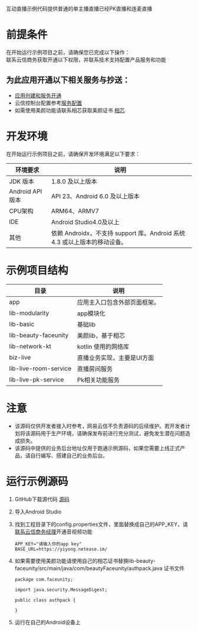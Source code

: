 互动直播示例代码提供普通的单主播直播已经PK直播和连麦直播

# 前提条件
在开始运行示例项目之前，请确保您已完成以下操作：  
联系云信商务获取开通以下权限，并联系技术支持配置产品服务和功能
## 为此应用开通以下相关服务与抄送：
* [应用创建和服务开通](https://github.com/netease-kit/documents/blob/main/%E5%9C%BA%E6%99%AF%E6%96%B9%E6%A1%88/%E4%BA%92%E5%8A%A8%E7%9B%B4%E6%92%AD/%E5%BA%94%E7%94%A8%E5%88%9B%E5%BB%BA%E5%92%8C%E6%9C%8D%E5%8A%A1%E5%BC%80%E9%80%9A.md)
* 云信控制台配置参考[服务配置](https://github.com/netease-kit/documents/blob/main/%E5%9C%BA%E6%99%AF%E6%96%B9%E6%A1%88/%E4%BA%92%E5%8A%A8%E7%9B%B4%E6%92%AD/%E6%9C%8D%E5%8A%A1%E9%85%8D%E7%BD%AE.md)
* 如需使用美颜功能请联系相芯获取美颜证书 [相芯](https://www.faceunity.com/)

# 开发环境
在开始运行示例项目之前，请确保开发环境满足以下要求：

| 环境要求         | 说明                                                         |
| ---------------- | ------------------------------------------------------------ |
| JDK 版本         | 1.8.0 及以上版本                                             |
| Android API 版本 | API 23、Android 6.0 及以上版本                               |
| CPU架构          | ARM64、ARMV7                                                 |
| IDE              | Android Studio4.0及以上                                               |
| 其他             | 依赖 Androidx，不支持 support 库。Android 系统 4.3 或以上版本的移动设备。 |

# 示例项目结构
|  目录   | 说明  |
|  ----  | ----  |
| app  | 应用主入口包含外部页面框架。 |
| lib-modularity  | app模块化 |
| lib-basic  | 基础lib |
| lib-beauty-faceunity  | 美颜lib，基于相芯 |
| lib-network-kt | kotlin 使用的网络库 |
| biz-live | 直播业务实现，主要是UI方面 |
| lib-live-room-service | 直播房间服务 |
| lib-live-pk-service | Pk相关功能服务 |

# 注意

- 该源码仅供开发者接入时参考，网易云信不负责源码的后续维护。若开发者计划将该源码用于生产环境，请确保发布前进行充分测试，避免发生潜在问题造成损失。
- 该源码中提供的业务后台地址仅用于跑通示例源码，如果您需要上线正式产品，请自行编写、搭建自己的业务后台。

# 运行示例源码

1. GitHub下载源代码 [源码](https://github.com/netease-kit/OnlinePK/tree/master/OnlinePK-Android)

2. 导入Android Studio

3. 找到工程目录下的config.properties文件，里面替换成自己的APP_KEY，请[联系云信商务经理](https://yunxin.163.com/bizQQWPA.html)开通音视频功能

    ```
    APP_KEY="请输入你的app key"
    BASE_URL=https://yiyong.netease.im/
   
    ```

4. 如果需要使用美颜功能请使用自己的相芯证书替换lib-beauty-faceunity/src/main/java/com/beautyFaceunity/authpack.java 证书文件
    ```
    package com.faceunity;
    
    import java.security.MessageDigest;
    
    public class authpack {
    
    }
    ```

5. 运行在自己的Android设备上

